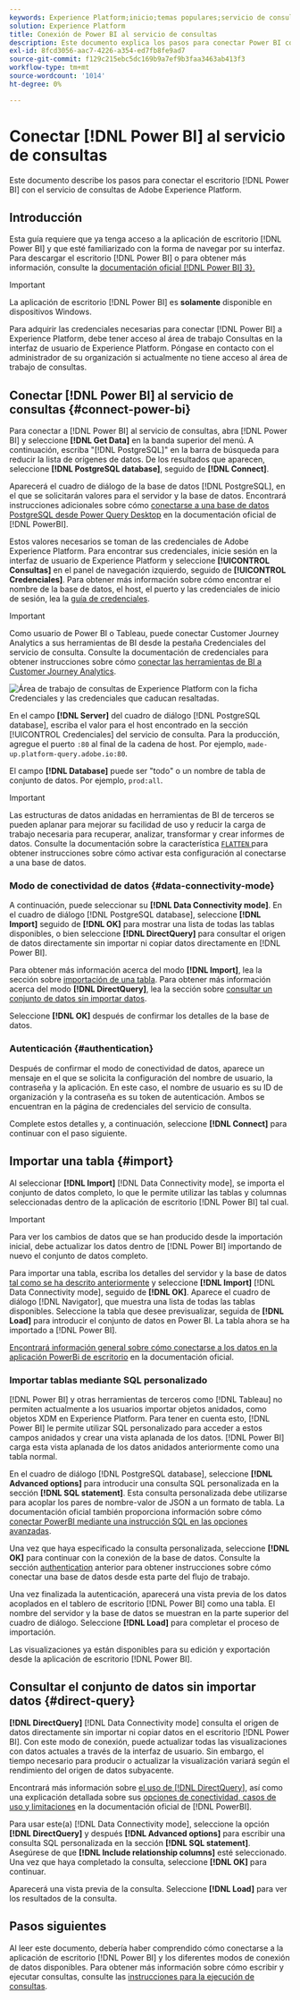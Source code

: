```yaml
---
keywords: Experience Platform;inicio;temas populares;servicio de consultas;servicio de consultas;Power BI;power bi;conectarse al servicio de consultas;
solution: Experience Platform
title: Conexión de Power BI al servicio de consultas
description: Este documento explica los pasos para conectar Power BI con el servicio de consultas de Adobe Experience Platform.
exl-id: 8fcd3056-aac7-4226-a354-ed7fb8fe9ad7
source-git-commit: f129c215ebc5dc169b9a7ef9b3faa3463ab413f3
workflow-type: tm+mt
source-wordcount: '1014'
ht-degree: 0%

---
```


# Conectar [!DNL Power BI] al servicio de consultas

Este documento describe los pasos para conectar el escritorio [!DNL Power BI] con el servicio de consultas de Adobe Experience Platform.

## Introducción

Esta guía requiere que ya tenga acceso a la aplicación de escritorio [!DNL Power BI] y que esté familiarizado con la forma de navegar por su interfaz. Para descargar el escritorio [!DNL Power BI] o para obtener más información, consulte la [documentación oficial [!DNL Power BI] 3&rbrace;.](https://docs.microsoft.com/en-us/power-bi/)

>[!IMPORTANT]
>
> La aplicación de escritorio [!DNL Power BI] es **solamente** disponible en dispositivos Windows.

Para adquirir las credenciales necesarias para conectar [!DNL Power BI] a Experience Platform, debe tener acceso al área de trabajo Consultas en la interfaz de usuario de Experience Platform. Póngase en contacto con el administrador de su organización si actualmente no tiene acceso al área de trabajo de consultas.

## Conectar [!DNL Power BI] al servicio de consultas {#connect-power-bi}

Para conectar a [!DNL Power BI] al servicio de consultas, abra [!DNL Power BI] y seleccione **[!DNL Get Data]** en la banda superior del menú. A continuación, escriba &quot;[!DNL PostgreSQL]&quot; en la barra de búsqueda para reducir la lista de orígenes de datos. De los resultados que aparecen, seleccione **[!DNL PostgreSQL database]**, seguido de **[!DNL Connect]**.

Aparecerá el cuadro de diálogo de la base de datos [!DNL PostgreSQL], en el que se solicitarán valores para el servidor y la base de datos. Encontrará instrucciones adicionales sobre cómo [conectarse a una base de datos PostgreSQL desde Power Query Desktop](https://learn.microsoft.com/en-us/power-query/connectors/postgresql#connect-to-a-postgresql-database-from-power-query-desktop) en la documentación oficial de [!DNL PowerBI].

Estos valores necesarios se toman de las credenciales de Adobe Experience Platform. Para encontrar sus credenciales, inicie sesión en la interfaz de usuario de Experience Platform y seleccione **[!UICONTROL Consultas]** en el panel de navegación izquierdo, seguido de **[!UICONTROL Credenciales]**. Para obtener más información sobre cómo encontrar el nombre de la base de datos, el host, el puerto y las credenciales de inicio de sesión, lea la [guía de credenciales](../ui/credentials.md).

>[!IMPORTANT]
>
>Como usuario de Power BI o Tableau, puede conectar Customer Journey Analytics a sus herramientas de BI desde la pestaña Credenciales del servicio de consulta. Consulte la documentación de credenciales para obtener instrucciones sobre cómo [conectar las herramientas de BI a Customer Journey Analytics](../ui/credentials.md#connect-to-customer-journey-analytics).

![Área de trabajo de consultas de Experience Platform con la ficha Credenciales y las credenciales que caducan resaltadas.](../images/clients/power-bi/query-service-credentials-page.png)

En el campo **[!DNL Server]** del cuadro de diálogo [!DNL PostgreSQL database], escriba el valor para el host encontrado en la sección [!UICONTROL Credenciales] del servicio de consulta. Para la producción, agregue el puerto `:80` al final de la cadena de host. Por ejemplo, `made-up.platform-query.adobe.io:80`.

El campo **[!DNL Database]** puede ser &quot;todo&quot; o un nombre de tabla de conjunto de datos. Por ejemplo, `prod:all`.

>[!IMPORTANT]
>
>Las estructuras de datos anidadas en herramientas de BI de terceros se pueden aplanar para mejorar su facilidad de uso y reducir la carga de trabajo necesaria para recuperar, analizar, transformar y crear informes de datos. Consulte la documentación sobre la característica [`FLATTEN` ](../key-concepts/flatten-nested-data.md) para obtener instrucciones sobre cómo activar esta configuración al conectarse a una base de datos.

### Modo de conectividad de datos {#data-connectivity-mode}

A continuación, puede seleccionar su **[!DNL Data Connectivity mode]**. En el cuadro de diálogo [!DNL PostgreSQL database], seleccione **[!DNL Import]** seguido de **[!DNL OK]** para mostrar una lista de todas las tablas disponibles, o bien seleccione **[!DNL DirectQuery]** para consultar el origen de datos directamente sin importar ni copiar datos directamente en [!DNL Power BI].

Para obtener más información acerca del modo **[!DNL Import]**, lea la sección sobre [importación de una tabla](#import). Para obtener más información acerca del modo **[!DNL DirectQuery]**, lea la sección sobre [consultar un conjunto de datos sin importar datos](#direct-query).

Seleccione **[!DNL OK]** después de confirmar los detalles de la base de datos.

### Autenticación {#authentication}

Después de confirmar el modo de conectividad de datos, aparece un mensaje en el que se solicita la configuración del nombre de usuario, la contraseña y la aplicación. En este caso, el nombre de usuario es su ID de organización y la contraseña es su token de autenticación. Ambos se encuentran en la página de credenciales del servicio de consulta.

Complete estos detalles y, a continuación, seleccione **[!DNL Connect]** para continuar con el paso siguiente.

## Importar una tabla {#import}

Al seleccionar **[!DNL Import]** [!DNL Data Connectivity mode], se importa el conjunto de datos completo, lo que le permite utilizar las tablas y columnas seleccionadas dentro de la aplicación de escritorio [!DNL Power BI] tal cual.

>[!IMPORTANT]
>
>Para ver los cambios de datos que se han producido desde la importación inicial, debe actualizar los datos dentro de [!DNL Power BI] importando de nuevo el conjunto de datos completo.

Para importar una tabla, escriba los detalles del servidor y la base de datos [tal como se ha descrito anteriormente](#connect-power-bi) y seleccione **[!DNL Import]** [!DNL Data Connectivity mode], seguido de **[!DNL OK]**. Aparece el cuadro de diálogo [!DNL Navigator], que muestra una lista de todas las tablas disponibles. Seleccione la tabla que desee previsualizar, seguida de **[!DNL Load]** para introducir el conjunto de datos en Power BI. La tabla ahora se ha importado a [!DNL Power BI].

[Encontrará información general sobre cómo conectarse a los datos en la aplicación PowerBi de escritorio](https://learn.microsoft.com/en-us/power-bi/connect-data/desktop-quickstart-connect-to-data#connect-to-data) en la documentación oficial.

### Importar tablas mediante SQL personalizado

[!DNL Power BI] y otras herramientas de terceros como [!DNL Tableau] no permiten actualmente a los usuarios importar objetos anidados, como objetos XDM en Experience Platform. Para tener en cuenta esto, [!DNL Power BI] le permite utilizar SQL personalizado para acceder a estos campos anidados y crear una vista aplanada de los datos. [!DNL Power BI] carga esta vista aplanada de los datos anidados anteriormente como una tabla normal.

En el cuadro de diálogo [!DNL PostgreSQL database], seleccione **[!DNL Advanced options]** para introducir una consulta SQL personalizada en la sección **[!DNL SQL statement]**. Esta consulta personalizada debe utilizarse para acoplar los pares de nombre-valor de JSON a un formato de tabla. La documentación oficial también proporciona información sobre cómo [conectar PowerBI mediante una instrucción SQL en las opciones avanzadas](https://learn.microsoft.com/en-us/power-query/connectors/postgresql#connect-using-advanced-options).

Una vez que haya especificado la consulta personalizada, seleccione **[!DNL OK]** para continuar con la conexión de la base de datos. Consulte la sección [authentication](#authentication) anterior para obtener instrucciones sobre cómo conectar una base de datos desde esta parte del flujo de trabajo.

Una vez finalizada la autenticación, aparecerá una vista previa de los datos acoplados en el tablero de escritorio [!DNL Power BI] como una tabla. El nombre del servidor y la base de datos se muestran en la parte superior del cuadro de diálogo. Seleccione **[!DNL Load]** para completar el proceso de importación.

Las visualizaciones ya están disponibles para su edición y exportación desde la aplicación de escritorio [!DNL Power BI].

## Consultar el conjunto de datos sin importar datos {#direct-query}

**[!DNL DirectQuery]** [!DNL Data Connectivity mode] consulta el origen de datos directamente sin importar ni copiar datos en el escritorio [!DNL Power BI]. Con este modo de conexión, puede actualizar todas las visualizaciones con datos actuales a través de la interfaz de usuario. Sin embargo, el tiempo necesario para producir o actualizar la visualización variará según el rendimiento del origen de datos subyacente.

Encontrará más información sobre [el uso de [!DNL DirectQuery]](https://learn.microsoft.com/en-us/power-bi/connect-data/desktop-use-directquery), así como una explicación detallada sobre sus [opciones de conectividad, casos de uso y limitaciones](https://learn.microsoft.com/en-us/power-bi/connect-data/desktop-directquery-about) en la documentación oficial de [!DNL PowerBI].

Para usar este(a) [!DNL Data Connectivity mode], seleccione la opción **[!DNL DirectQuery]** y después **[!DNL Advanced options]** para escribir una consulta SQL personalizada en la sección **[!DNL SQL statement]**. Asegúrese de que **[!DNL Include relationship columns]** esté seleccionado. Una vez que haya completado la consulta, seleccione **[!DNL OK]** para continuar.

Aparecerá una vista previa de la consulta. Seleccione **[!DNL Load]** para ver los resultados de la consulta.

## Pasos siguientes

Al leer este documento, debería haber comprendido cómo conectarse a la aplicación de escritorio [!DNL Power BI] y los diferentes modos de conexión de datos disponibles. Para obtener más información sobre cómo escribir y ejecutar consultas, consulte las [instrucciones para la ejecución de consultas](../best-practices/writing-queries.md).
